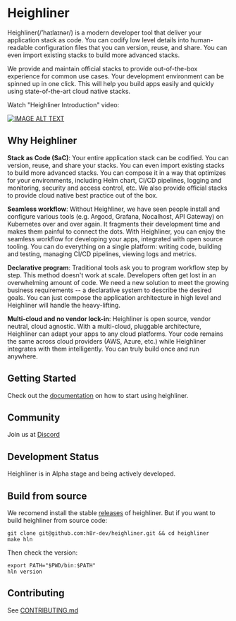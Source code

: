 # Heighliner

Heighliner(/’haɪlaɪnər/) is a modern developer tool that deliver your application stack as code. You can codify low level details into human-readable configuration files that you can version, reuse, and share. You can even import existing stacks to build more advanced stacks.

We provide and maintain official stacks to provide out-of-the-box experience for common use cases. Your development environment can be spinned up in one click. This will help you build apps easily and quickly using state-of-the-art cloud native stacks.

Watch "Heighliner Introduction" video:

[![IMAGE ALT TEXT](https://heighliner.dev/img/homepage/video-poster.png)](https://www.youtube.com/watch?v=74KZT-WW-lk&ab_channel=Heighliner "Heighliner Introduction")

## Why Heighliner
**Stack as Code (SaC)**: Your entire application stack can be codified. You can version, reuse, and share your stacks. You can even import existing stacks to build more advanced stacks. You can compose it in a way that optimizes for your environments, including Helm chart, CI/CD pipelines, logging and monitoring, security and access control, etc. We also provide official stacks to provide cloud native best practice out of the box.

**Seamless workflow**: Without Heighliner, we have seen people install and configure various tools (e.g. Argocd, Grafana, Nocalhost, API Gateway) on Kubernetes over and over again. It fragments their development time and makes them painful to connect the dots. With Heighliner, you can enjoy the seamless workflow for developing your apps, integrated with open source tooling. You can do everything on a single platform: writing code, building and testing, managing CI/CD pipelines, viewing logs and metrics.

**Declarative program**: Traditional tools ask you to program workflow step by step. This method doesn't work at scale. Developers often get lost in an overwhelming amount of code. We need a new solution to meet the growing business requirements -- a declarative system to describe the desired goals. You can just compose the application architecture in high level and Heighliner will handle the heavy-lifting.

**Multi-cloud and no vendor lock-in**: Heighliner is open source, vendor neutral, cloud agnostic. With a multi-cloud, pluggable architecture, Heighliner can adapt your apps to any cloud platforms. Your code remains the same across cloud providers (AWS, Azure, etc.) while Heighliner integrates with them intelligently. You can truly build once and run anywhere.

## Getting Started

Check out the [documentation](https://heighliner.dev/docs/getting_started/installation) on how to start using heighliner.

## Community
Join us at [Discord](https://discord.gg/anRxH5uk)

## Development Status

Heighliner is in Alpha stage and being actively developed.

## Build from source

We recomend install the stable [releases](https://github.com/h8r-dev/heighliner/releases) of heighliner. But if you want to build heighliner from source code:

```shell
git clone git@github.com:h8r-dev/heighliner.git && cd heighliner
make hln
```

Then check the version:
```
export PATH="$PWD/bin:$PATH"
hln version
```

## Contributing

See [CONTRIBUTING.md](CONTRIBUTING.md)
